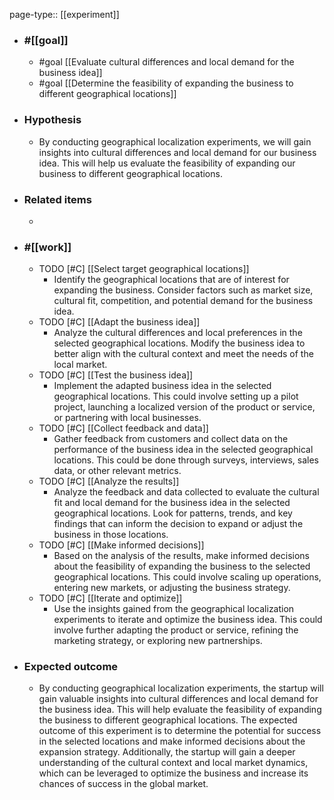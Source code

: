 page-type:: [[experiment]]



  - ### #[[goal]]
    - #goal [[Evaluate cultural differences and local demand for the business idea]]
    - #goal [[Determine the feasibility of expanding the business to different geographical locations]]
  - ### Hypothesis
    - By conducting geographical localization experiments, we will gain insights into cultural differences and local demand for our business idea. This will help us evaluate the feasibility of expanding our business to different geographical locations.
  - ### Related items
    - 
  - ### #[[work]]
    - TODO [#C] [[Select target geographical locations]]
      - Identify the geographical locations that are of interest for expanding the business. Consider factors such as market size, cultural fit, competition, and potential demand for the business idea.
    - TODO [#C] [[Adapt the business idea]]
      - Analyze the cultural differences and local preferences in the selected geographical locations. Modify the business idea to better align with the cultural context and meet the needs of the local market.
    - TODO [#C] [[Test the business idea]]
      - Implement the adapted business idea in the selected geographical locations. This could involve setting up a pilot project, launching a localized version of the product or service, or partnering with local businesses.
    - TODO [#C] [[Collect feedback and data]]
      - Gather feedback from customers and collect data on the performance of the business idea in the selected geographical locations. This could be done through surveys, interviews, sales data, or other relevant metrics.
    - TODO [#C] [[Analyze the results]]
      - Analyze the feedback and data collected to evaluate the cultural fit and local demand for the business idea in the selected geographical locations. Look for patterns, trends, and key findings that can inform the decision to expand or adjust the business in those locations.
    - TODO [#C] [[Make informed decisions]]
      - Based on the analysis of the results, make informed decisions about the feasibility of expanding the business to the selected geographical locations. This could involve scaling up operations, entering new markets, or adjusting the business strategy.
    - TODO [#C] [[Iterate and optimize]]
      - Use the insights gained from the geographical localization experiments to iterate and optimize the business idea. This could involve further adapting the product or service, refining the marketing strategy, or exploring new partnerships.
  - ### Expected outcome
    - By conducting geographical localization experiments, the startup will gain valuable insights into cultural differences and local demand for the business idea. This will help evaluate the feasibility of expanding the business to different geographical locations. The expected outcome of this experiment is to determine the potential for success in the selected locations and make informed decisions about the expansion strategy. Additionally, the startup will gain a deeper understanding of the cultural context and local market dynamics, which can be leveraged to optimize the business and increase its chances of success in the global market.











